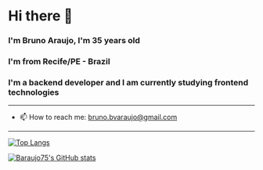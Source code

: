 # Hi there 👋

### I'm Bruno Araujo, I'm 35 years old
### I'm from Recife/PE - Brazil
### I'm a backend developer and I am currently studying frontend technologies

---

- 📫 How to reach me: bruno.bvaraujo@gmail.com

---

[![Top Langs](https://github-readme-stats.vercel.app/api/top-langs/?username=baraujo75&show_icons=true&theme=onedark)](https://github.com/baraujo75/github-readme-stats)

[![Baraujo75's GitHub stats](https://github-readme-stats.vercel.app/api?username=baraujo75&show_icons=true&theme=merko)](https://github.com/baraujo75/github-readme-stats)


